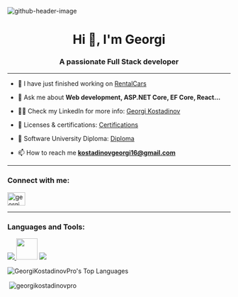 ![github-header-image](https://github.com/GeorgiKostadinovPro/GeorgiKostadinovPro/assets/72508846/2b4dcd7d-fba6-4118-94c2-dd78ae302d7a)

<h1 align="center">Hi 👋, I'm Georgi</h1>
<h3 align="center">A passionate Full Stack developer</h3>

<hr />

- 🔭 I have just finished working on [RentalCars](https://github.com/GeorgiKostadinovPro/RentalCars)

- 💬 Ask me about **Web development, ASP.NET Core, EF Core, React...**

- 👨‍💻 Check my LinkedIn for more info: [Georgi Kostadinov](https://www.linkedin.com/in/georgi-kostadinov-125349241/)

- 📄 Licenses & certifications: [Certifications](https://www.linkedin.com/in/georgi-kostadinov-125349241/details/certifications/)

- 📝 Software University Diploma: [Diploma](https://softuni.bg/certificates/details/193728/73d9549f)

- 📫 How to reach me **kostadinovgeorgi16@gmail.com**

<hr />

<h3 align="left">Connect with me:</h3>
<p align="left">
<a href="https://linkedin.com/in/georgi-kostadinov-125349241/" target="blank"><img align="center" src="https://raw.githubusercontent.com/rahuldkjain/github-profile-readme-generator/master/src/images/icons/Social/linked-in-alt.svg" alt="georgi kostadinov" height="30" width="40" /></a>
</p>

<hr />

<h3 align="left">Languages and Tools:</h3>
<p align="left">
<a href="https://skillicons.dev">
    <img src="https://skillicons.dev/icons?i=cs,dotnet" />
</a>
<img src="https://user-images.githubusercontent.com/40461634/114240226-2f506580-9955-11eb-849b-e2a25117d681.png" width="48px"/>
<a href="https://skillicons.dev">
    <img src="https://skillicons.dev/icons?i=bootstrap,html,css,js,react,git,postman,docker,firebase" />
</a>
</p>

![GeorgiKostadinovPro's Top Languages](https://github-readme-stats.vercel.app/api/top-langs/?username=GeorgiKostadinovPro&theme=default&show_icons=true&hide_border=false&layout=compact)

<p>&nbsp;<img align="center" src="https://github-readme-stats-sigma-five.vercel.app/api?username=georgikostadinovpro&show_icons=true&locale=en" alt="georgikostadinovpro" /></p>
